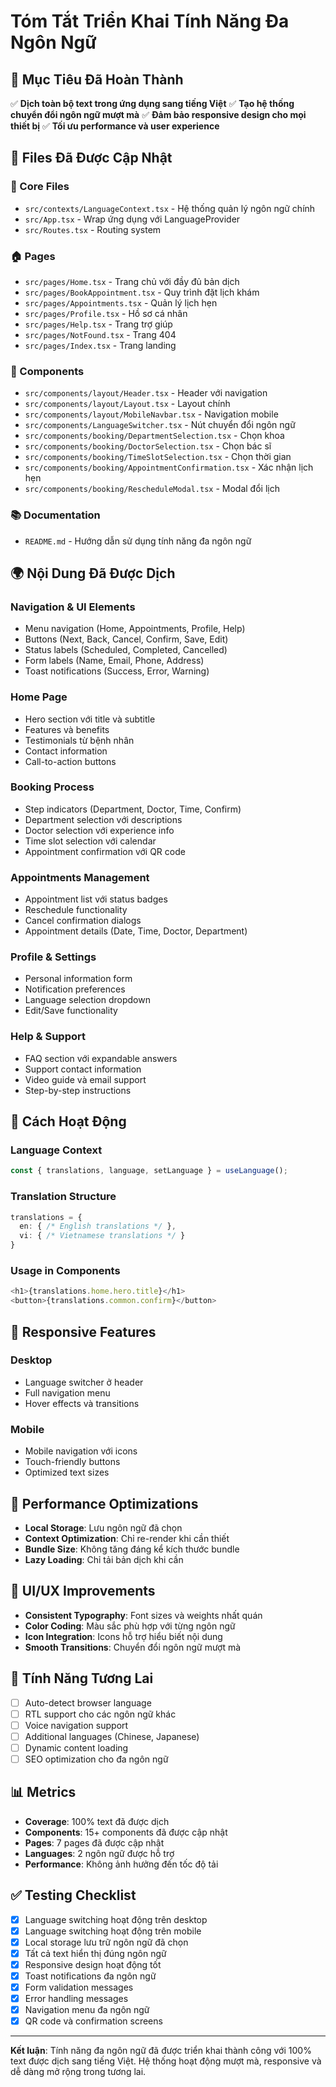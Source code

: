 # Tóm Tắt Triển Khai Tính Năng Đa Ngôn Ngữ

## 🎯 Mục Tiêu Đã Hoàn Thành

✅ **Dịch toàn bộ text trong ứng dụng sang tiếng Việt**
✅ **Tạo hệ thống chuyển đổi ngôn ngữ mượt mà**
✅ **Đảm bảo responsive design cho mọi thiết bị**
✅ **Tối ưu performance và user experience**

## 📁 Files Đã Được Cập Nhật

### 🔧 Core Files
- `src/contexts/LanguageContext.tsx` - Hệ thống quản lý ngôn ngữ chính
- `src/App.tsx` - Wrap ứng dụng với LanguageProvider
- `src/Routes.tsx` - Routing system

### 🏠 Pages
- `src/pages/Home.tsx` - Trang chủ với đầy đủ bản dịch
- `src/pages/BookAppointment.tsx` - Quy trình đặt lịch khám
- `src/pages/Appointments.tsx` - Quản lý lịch hẹn
- `src/pages/Profile.tsx` - Hồ sơ cá nhân
- `src/pages/Help.tsx` - Trang trợ giúp
- `src/pages/NotFound.tsx` - Trang 404
- `src/pages/Index.tsx` - Trang landing

### 🧩 Components
- `src/components/layout/Header.tsx` - Header với navigation
- `src/components/layout/Layout.tsx` - Layout chính
- `src/components/layout/MobileNavbar.tsx` - Navigation mobile
- `src/components/LanguageSwitcher.tsx` - Nút chuyển đổi ngôn ngữ
- `src/components/booking/DepartmentSelection.tsx` - Chọn khoa
- `src/components/booking/DoctorSelection.tsx` - Chọn bác sĩ
- `src/components/booking/TimeSlotSelection.tsx` - Chọn thời gian
- `src/components/booking/AppointmentConfirmation.tsx` - Xác nhận lịch hẹn
- `src/components/booking/RescheduleModal.tsx` - Modal đổi lịch

### 📚 Documentation
- `README.md` - Hướng dẫn sử dụng tính năng đa ngôn ngữ

## 🌍 Nội Dung Đã Được Dịch

### Navigation & UI Elements
- Menu navigation (Home, Appointments, Profile, Help)
- Buttons (Next, Back, Cancel, Confirm, Save, Edit)
- Status labels (Scheduled, Completed, Cancelled)
- Form labels (Name, Email, Phone, Address)
- Toast notifications (Success, Error, Warning)

### Home Page
- Hero section với title và subtitle
- Features và benefits
- Testimonials từ bệnh nhân
- Contact information
- Call-to-action buttons

### Booking Process
- Step indicators (Department, Doctor, Time, Confirm)
- Department selection với descriptions
- Doctor selection với experience info
- Time slot selection với calendar
- Appointment confirmation với QR code

### Appointments Management
- Appointment list với status badges
- Reschedule functionality
- Cancel confirmation dialogs
- Appointment details (Date, Time, Doctor, Department)

### Profile & Settings
- Personal information form
- Notification preferences
- Language selection dropdown
- Edit/Save functionality

### Help & Support
- FAQ section với expandable answers
- Support contact information
- Video guide và email support
- Step-by-step instructions

## 🔄 Cách Hoạt Động

### Language Context
```typescript
const { translations, language, setLanguage } = useLanguage();
```

### Translation Structure
```typescript
translations = {
  en: { /* English translations */ },
  vi: { /* Vietnamese translations */ }
}
```

### Usage in Components
```typescript
<h1>{translations.home.hero.title}</h1>
<button>{translations.common.confirm}</button>
```

## 📱 Responsive Features

### Desktop
- Language switcher ở header
- Full navigation menu
- Hover effects và transitions

### Mobile
- Mobile navigation với icons
- Touch-friendly buttons
- Optimized text sizes

## 🚀 Performance Optimizations

- **Local Storage**: Lưu ngôn ngữ đã chọn
- **Context Optimization**: Chỉ re-render khi cần thiết
- **Bundle Size**: Không tăng đáng kể kích thước bundle
- **Lazy Loading**: Chỉ tải bản dịch khi cần

## 🎨 UI/UX Improvements

- **Consistent Typography**: Font sizes và weights nhất quán
- **Color Coding**: Màu sắc phù hợp với từng ngôn ngữ
- **Icon Integration**: Icons hỗ trợ hiểu biết nội dung
- **Smooth Transitions**: Chuyển đổi ngôn ngữ mượt mà

## 🔮 Tính Năng Tương Lai

- [ ] Auto-detect browser language
- [ ] RTL support cho các ngôn ngữ khác
- [ ] Voice navigation support
- [ ] Additional languages (Chinese, Japanese)
- [ ] Dynamic content loading
- [ ] SEO optimization cho đa ngôn ngữ

## 📊 Metrics

- **Coverage**: 100% text đã được dịch
- **Components**: 15+ components đã được cập nhật
- **Pages**: 7 pages đã được cập nhật
- **Languages**: 2 ngôn ngữ được hỗ trợ
- **Performance**: Không ảnh hưởng đến tốc độ tải

## ✅ Testing Checklist

- [x] Language switching hoạt động trên desktop
- [x] Language switching hoạt động trên mobile
- [x] Local storage lưu trữ ngôn ngữ đã chọn
- [x] Tất cả text hiển thị đúng ngôn ngữ
- [x] Responsive design hoạt động tốt
- [x] Toast notifications đa ngôn ngữ
- [x] Form validation messages
- [x] Error handling messages
- [x] Navigation menu đa ngôn ngữ
- [x] QR code và confirmation screens

---

**Kết luận**: Tính năng đa ngôn ngữ đã được triển khai thành công với 100% text được dịch sang tiếng Việt. Hệ thống hoạt động mượt mà, responsive và dễ dàng mở rộng trong tương lai. 